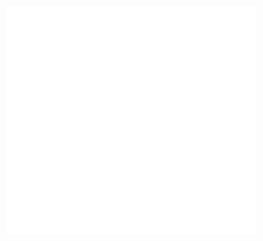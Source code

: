 <div align="center">
    <img width="500" src="https://raw.githubusercontent.com/Hiro527/Hiro527/main/metrics.svg">
</div>